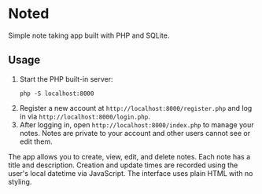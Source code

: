 # Noted

Simple note taking app built with PHP and SQLite.

## Usage

1. Start the PHP built-in server:
   ```
   php -S localhost:8000
   ```
2. Register a new account at `http://localhost:8000/register.php` and log in via `http://localhost:8000/login.php`.
3. After logging in, open `http://localhost:8000/index.php` to manage your notes. Notes are private to your account and other users cannot see or edit them.

The app allows you to create, view, edit, and delete notes. Each note has a title and description. Creation and update times are recorded using the user's local datetime via JavaScript. The interface uses plain HTML with no styling.
